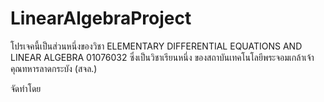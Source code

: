 # LinearAlgebraProject

โปรเจคนี้เป็นส่วนหนึ่งของวิชา ELEMENTARY DIFFERENTIAL EQUATIONS AND LINEAR ALGEBRA 01076032 ซึ่งเป็นวิชาเรียนหนึ่ง
ของสถาบันเทคโนโลยีพระจอมเกล้าเจ้าคุณทหารลาดกระบัง (สจล.)

จัดทำโดย

